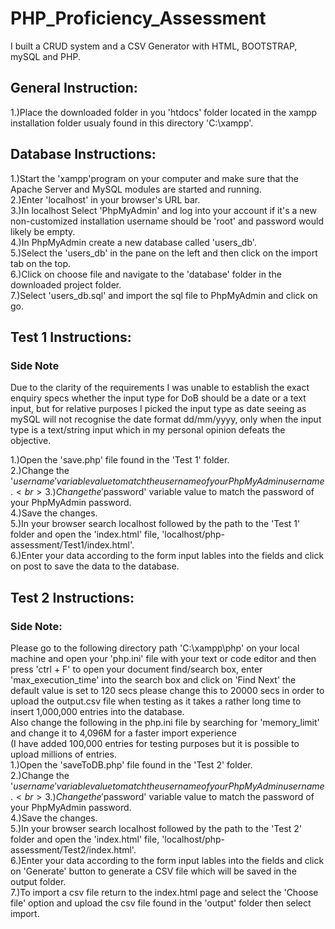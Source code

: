 # PHP_Proficiency_Assessment
I built a CRUD system and a CSV Generator with HTML, BOOTSTRAP, mySQL and PHP.

## General Instruction:
 1.)Place the downloaded folder in you 'htdocs' folder located in the xampp installation folder usualy found in this directory 'C:\xampp'.
 
## Database Instructions:
 1.)Start the 'xampp'program  on your computer and make sure that the Apache Server and MySQL modules are started and running.
 <br>
 2.)Enter 'localhost' in your browser's URL bar.
  <br>
 3.)In localhost Select 'PhpMyAdmin' and log into your account if it's a new non-customized installation username should be 'root' and password would likely      be empty.
  <br>
 4.)In PhpMyAdmin create a new database called 'users_db'.
  <br>
 5.)Select the 'users_db' in the pane on the left and then click on the import tab on the top.
  <br>
 6.)Click on choose file and navigate to the 'database' folder in the downloaded project folder.
  <br>
 7.)Select 'users_db.sql' and import the sql file to PhpMyAdmin and click on go.
   <br>
## Test 1 Instructions:

### Side Note

Due to the clarity of the requirements I was unable to establish 
the exact enquiry specs whether the input type for DoB should be a date or a text input, but for relative purposes I picked the input type 
as date seeing as mySQL will not recognise the date format dd/mm/yyyy, only when the input type 
is a text/string input which in my personal opinion defeats the objective.

 1.)Open the 'save.php' file found in the 'Test 1' folder. <br>
 2.)Change the '$username' variable value to match the username of your PhpMyAdmin username. <br>
 3.)Change the '$password' variable value to match the password of your PhpMyAdmin password. <br>
 4.)Save the changes. <br>
 5.)In your browser search localhost followed by the path to the 'Test 1' folder and open the 'index.html' file, 'localhost/php-assessment/Test1/index.html'. <br>
 6.)Enter your data according to the form input lables into the fields and click on post to save the data to the database. <br>

## Test 2 Instructions:

### Side Note: 

Please go to the following directory path 'C:\xampp\php' on your local machine and open your 'php.ini' file with your text or code editor and then press 'ctrl + F' to open your document find/search box, enter 'max_execution_time' into the search box and click on 'Find Next' the default value is set to 120 secs please change this to 20000 secs in order to upload the output.csv file when testing as it takes a rather long time to insert 1,000,000 entries into the database.
 <br>
Also change the following in the php.ini file by searching for 'memory_limit' and change it to 4,096M
 for a faster import experience
 <br>
(I have added 100,000 entries for testing purposes but it is possible to upload millions of entries.
 <br>
 1.)Open the 'saveToDB.php' file found in the 'Test 2' folder.
  <br>
 2.)Change the '$username' variable value to match the username of your PhpMyAdmin username.
  <br>
 3.)Change the '$password' variable value to match the password of your PhpMyAdmin password.
  <br>
 4.)Save the changes.
  <br>
 5.)In your browser search localhost followed by the path to the 'Test 2' folder and open the 'index.html' file, 'localhost/php-assessment/Test2/index.html'.
  <br>
 6.)Enter your data according to the form input lables into the fields and click on 'Generate' button to generate a CSV file which will be saved in the         output folder.
  <br>
 7.)To import a csv file return to the index.html page and select the 'Choose file' option and upload the csv file found in the 'output' folder then select     import.
